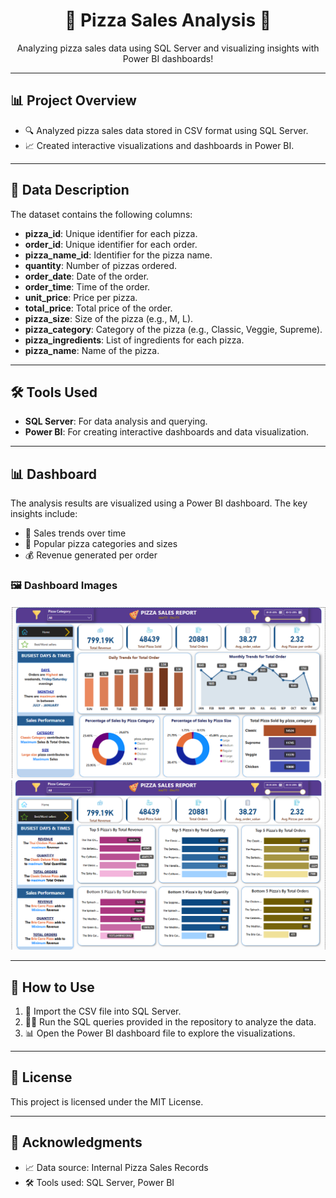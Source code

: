 <h1 align="center">🍕 Pizza Sales Analysis 🍕</h1>

<p align="center">
    Analyzing pizza sales data using SQL Server and visualizing insights with Power BI dashboards!
</p>

---

## 📊 Project Overview
- 🔍 Analyzed pizza sales data stored in CSV format using SQL Server.
- 📈 Created interactive visualizations and dashboards in Power BI.

---

## 📁 Data Description
The dataset contains the following columns:
- **pizza_id**: Unique identifier for each pizza.
- **order_id**: Unique identifier for each order.
- **pizza_name_id**: Identifier for the pizza name.
- **quantity**: Number of pizzas ordered.
- **order_date**: Date of the order.
- **order_time**: Time of the order.
- **unit_price**: Price per pizza.
- **total_price**: Total price of the order.
- **pizza_size**: Size of the pizza (e.g., M, L).
- **pizza_category**: Category of the pizza (e.g., Classic, Veggie, Supreme).
- **pizza_ingredients**: List of ingredients for each pizza.
- **pizza_name**: Name of the pizza.

---

## 🛠️ Tools Used
- **SQL Server**: For data analysis and querying.
- **Power BI**: For creating interactive dashboards and data visualization.

---

## 📊 Dashboard
The analysis results are visualized using a Power BI dashboard. The key insights include:
- 📅 Sales trends over time
- 🍕 Popular pizza categories and sizes
- 💰 Revenue generated per order

### 🖼️ Dashboard Images
![Dashboard Image 1](https://github.com/Prasad-Gaikwad-777/Project-Pizza-Sales-Analysis/blob/main/Output%201.png?raw=true)
![Dashboard Image 2](https://github.com/Prasad-Gaikwad-777/Project-Pizza-Sales-Analysis/blob/main/output%202.png?raw=true)


---

## 🚀 How to Use
1. 📂 Import the CSV file into SQL Server.
2. 🧑‍💻 Run the SQL queries provided in the repository to analyze the data.
3. 📊 Open the Power BI dashboard file to explore the visualizations.

---

## 📜 License
This project is licensed under the MIT License.

---

## 🙏 Acknowledgments
- 📈 Data source: Internal Pizza Sales Records
- 🛠️ Tools used: SQL Server, Power BI

